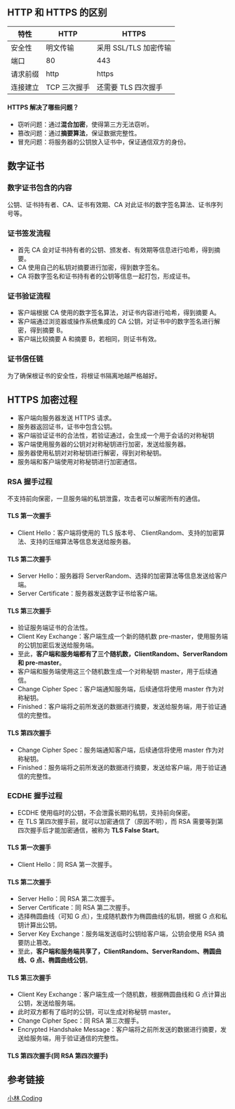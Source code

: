 ## HTTP 和 HTTPS 的区别
| 特性   | HTTP     | HTTPS           |
|------|----------|-----------------|
| 安全性  | 明文传输     | 采用 SSL/TLS 加密传输 |
| 端口   | 80       | 443             |
| 请求前缀 | http     | https           |
| 连接建立 | TCP 三次握手 | 还需要 TLS 四次握手    |

#### HTTPS 解决了哪些问题？
* 窃听问题：通过**混合加密**，使得第三方无法窃听。
* 篡改问题：通过**摘要算法**，保证数据完整性。
* 冒充问题：将服务器的公钥放入证书中，保证通信双方的身份。

## 数字证书
### 数字证书包含的内容
公钥、证书持有者、CA、证书有效期、CA 对此证书的数字签名算法、证书序列号等。
### 证书签发流程
* 首先 CA 会对证书持有者的公钥、颁发者、有效期等信息进行哈希，得到摘要。
* CA 使用自己的私钥对摘要进行加密，得到数字签名。
* CA 将数字签名和证书持有者的公钥等信息一起打包，形成证书。
### 证书验证流程
* 客户端根据 CA 使用的数字签名算法，对证书内容进行哈希，得到摘要 A。
* 客户端通过浏览器或操作系统集成的 CA 公钥，对证书中的数字签名进行解密，得到摘要 B。
* 客户端比较摘要 A 和摘要 B，若相同，则证书有效。
### 证书信任链
为了确保根证书的安全性，将根证书隔离地越严格越好。

## HTTPS 加密过程
* 客户端向服务器发送 HTTPS 请求。
* 服务器返回证书，证书中包含公钥。
* 客户端验证证书的合法性，若验证通过，会生成一个用于会话的对称秘钥
* 客户端使用服务器的公钥对对称秘钥进行加密，发送给服务器。
* 服务器使用私钥对对称秘钥进行解密，得到对称秘钥。
* 服务端和客户端使用对称秘钥进行加密通信。
### RSA 握手过程
不支持前向保密，一旦服务端的私钥泄露，攻击者可以解密所有的通信。
#### TLS 第一次握手
* Client Hello：客户端将使用的 TLS 版本号、 ClientRandom、支持的加密算法、支持的压缩算法等信息发送给服务器。
#### TLS 第二次握手
* Server Hello：服务器将 ServerRandom、选择的加密算法等信息发送给客户端。
* Server Certificate：服务器发送数字证书给客户端。
#### TLS 第三次握手
* 验证服务端证书的合法性。
* Client Key Exchange：客户端生成一个新的随机数 pre-master，使用服务端的公钥加密后发送给服务端。
* 至此，**客户端和服务端都有了三个随机数，ClientRandom、ServerRandom 和 pre-master**。
* 客户端和服务端使用这三个随机数生成一个对称秘钥 master，用于后续通信。
* Change Cipher Spec：客户端通知服务端，后续通信将使用 master 作为对称秘钥。
* Finished：客户端将之前所发送的数据进行摘要，发送给服务端，用于验证通信的完整性。
#### TLS 第四次握手
* Change Cipher Spec：服务端通知客户端，后续通信将使用 master 作为对称秘钥。
* Finished：服务端将之前所发送的数据进行摘要，发送给客户端，用于验证通信的完整性。
### ECDHE 握手过程
* ECDHE 使用临时的公钥，不会泄露长期的私钥，支持前向保密。
* 在 TLS 第四次握手前，就可以加密通信了（原因不明），而 RSA 需要等到第四次握手后才能加密通信，被称为 **TLS False Start**。
#### TLS 第一次握手
* Client Hello：同 RSA 第一次握手。
#### TLS 第二次握手
* Server Hello：同 RSA 第二次握手。
* Server Certificate：同 RSA 第二次握手。
* 选择椭圆曲线（可知 G 点），生成随机数作为椭圆曲线的私钥，根据 G 点和私钥计算出公钥。
* Server Key Exchange：服务端发送临时公钥给客户端，公钥会使用 RSA 摘要防止篡改。
* 至此，**客户端和服务端共享了，ClientRandom、ServerRandom、椭圆曲线、G 点、椭圆曲线公钥**。
#### TLS 第三次握手
* Client Key Exchange：客户端生成一个随机数，根据椭圆曲线和 G 点计算出公钥，发送给服务端。
* 此时双方都有了临时的公钥，可以生成对称秘钥 master。
* Change Cipher Spec：同 RSA 第三次握手。
* Encrypted Handshake Message：客户端将之前所发送的数据进行摘要，发送给服务端，用于验证通信的完整性。
#### TLS 第四次握手(同 RSA 第四次握手)

## 参考链接
[小林 Coding](https://xiaolincoding.com/network/2_http/https_rsa.html#tls-%E7%AC%AC%E5%9B%9B%E6%AC%A1%E6%8F%A1%E6%89%8B)